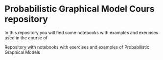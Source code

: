 # Probabilistic Graphical Model Cours repository

In this repository you will find some notebooks with examples and exercises used in the course of 

Repository with notebooks with exercises and examples of Probabilistic Graphical Models
